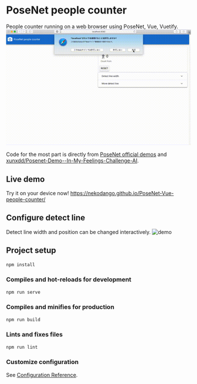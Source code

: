 # PoseNet people counter
People counter running on a web browser using PoseNet, Vue, Vuetify.
![demo](demos/sample1.gif)

Code for the most part is directly from [PoseNet official demos](https://github.com/tensorflow/tfjs-models/tree/master/posenet/demos) and [xunxdd/Posenet-Demo--In-My-Feelings-Challenge-AI](https://github.com/xunxdd/Posenet-Demo--In-My-Feelings-Challenge-AI).

## Live demo
Try it on your device now!
https://nekodango.github.io/PoseNet-Vue-people-counter/

## Configure detect line
Detect line width and position can be changed interactively.
![demo](demos/sample2.gif)

## Project setup
```
npm install
```

### Compiles and hot-reloads for development
```
npm run serve
```

### Compiles and minifies for production
```
npm run build
```

### Lints and fixes files
```
npm run lint
```

### Customize configuration
See [Configuration Reference](https://cli.vuejs.org/config/).
